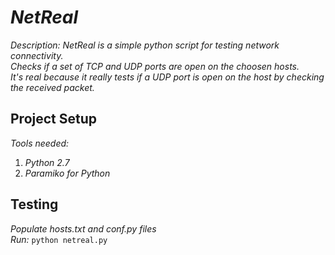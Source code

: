 # _NetReal_

_Description: NetReal is a simple python script for testing network connectivity.   
Checks if a set of TCP and UDP ports are open on the choosen hosts.  
It's real because it really tests if a UDP port is open on the host by checking  
the received packet._

## Project Setup

_Tools needed:_ 

1. _Python 2.7_
2. _Paramiko for Python_

## Testing

_Populate hosts.txt and conf.py files_  
_Run:_ `python netreal.py`


